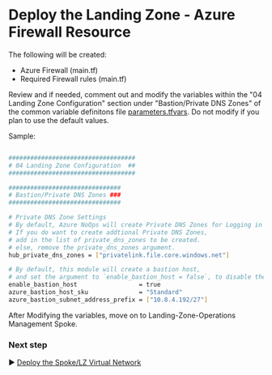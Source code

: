 # Deploy the Landing Zone - Azure Firewall Resource

The following will be created:

* Azure Firewall (main.tf)
* Required Firewall rules (main.tf)

Review and if needed, comment out and modify the variables within the "04 Landing Zone Configuration" section under "Bastion/Private DNS Zones" of the common variable definitons file [parameters.tfvars](./tfvars/parameters.tfvars). Do not modify if you plan to use the default values.

Sample:

```bash

###################################
# 04 Landing Zone Configuration  ##
###################################

###############################
# Bastion/Private DNS Zones ###
###############################

# Private DNS Zone Settings
# By default, Azure NoOps will create Private DNS Zones for Logging in Hub VNet.
# If you do want to create addtional Private DNS Zones, 
# add in the list of private_dns_zones to be created.
# else, remove the private_dns_zones argument.
hub_private_dns_zones = ["privatelink.file.core.windows.net"]

# By default, this module will create a bastion host, 
# and set the argument to `enable_bastion_host = false`, to disable the bastion host.
enable_bastion_host                 = true
azure_bastion_host_sku              = "Standard"
azure_bastion_subnet_address_prefix = ["10.8.4.192/27"]

```

After Modifying the variables, move on to Landing-Zone-Operations Management Spoke.

### Next step

:arrow_forward: [Deploy the Spoke/LZ Virtual Network](./05d-Landing-Zone-Operations-Spoke-Network.md)
